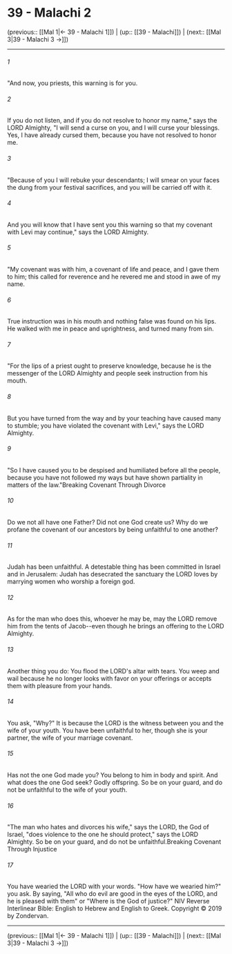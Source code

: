 # 39 - Malachi 2

(previous:: [[Mal 1|← 39 - Malachi 1]]) | (up:: [[39 - Malachi]]) | (next:: [[Mal 3|39 - Malachi 3 →]])

***


###### 1 
"And now, you priests, this warning is for you. 

###### 2 
If you do not listen, and if you do not resolve to honor my name," says the LORD Almighty, "I will send a curse on you, and I will curse your blessings. Yes, I have already cursed them, because you have not resolved to honor me. 

###### 3 
"Because of you I will rebuke your descendants; I will smear on your faces the dung from your festival sacrifices, and you will be carried off with it. 

###### 4 
And you will know that I have sent you this warning so that my covenant with Levi may continue," says the LORD Almighty. 

###### 5 
"My covenant was with him, a covenant of life and peace, and I gave them to him; this called for reverence and he revered me and stood in awe of my name. 

###### 6 
True instruction was in his mouth and nothing false was found on his lips. He walked with me in peace and uprightness, and turned many from sin. 

###### 7 
"For the lips of a priest ought to preserve knowledge, because he is the messenger of the LORD Almighty and people seek instruction from his mouth. 

###### 8 
But you have turned from the way and by your teaching have caused many to stumble; you have violated the covenant with Levi," says the LORD Almighty. 

###### 9 
"So I have caused you to be despised and humiliated before all the people, because you have not followed my ways but have shown partiality in matters of the law."Breaking Covenant Through Divorce 

###### 10 
Do we not all have one Father? Did not one God create us? Why do we profane the covenant of our ancestors by being unfaithful to one another? 

###### 11 
Judah has been unfaithful. A detestable thing has been committed in Israel and in Jerusalem: Judah has desecrated the sanctuary the LORD loves by marrying women who worship a foreign god. 

###### 12 
As for the man who does this, whoever he may be, may the LORD remove him from the tents of Jacob--even though he brings an offering to the LORD Almighty. 

###### 13 
Another thing you do: You flood the LORD's altar with tears. You weep and wail because he no longer looks with favor on your offerings or accepts them with pleasure from your hands. 

###### 14 
You ask, "Why?" It is because the LORD is the witness between you and the wife of your youth. You have been unfaithful to her, though she is your partner, the wife of your marriage covenant. 

###### 15 
Has not the one God made you? You belong to him in body and spirit. And what does the one God seek? Godly offspring. So be on your guard, and do not be unfaithful to the wife of your youth. 

###### 16 
"The man who hates and divorces his wife," says the LORD, the God of Israel, "does violence to the one he should protect," says the LORD Almighty. So be on your guard, and do not be unfaithful.Breaking Covenant Through Injustice 

###### 17 
You have wearied the LORD with your words. "How have we wearied him?" you ask. By saying, "All who do evil are good in the eyes of the LORD, and he is pleased with them" or "Where is the God of justice?" NIV Reverse Interlinear Bible: English to Hebrew and English to Greek. Copyright © 2019 by Zondervan.

***

(previous:: [[Mal 1|← 39 - Malachi 1]]) | (up:: [[39 - Malachi]]) | (next:: [[Mal 3|39 - Malachi 3 →]])
